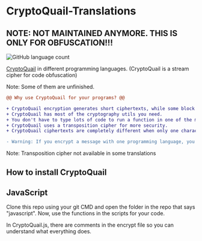 # CryptoQuail-Translations

## NOTE: NOT MAINTAINED ANYMORE. THIS IS ONLY FOR OBFUSCATION!!!

![GitHub language count](https://img.shields.io/github/languages/count/cardinal9999/CryptoQuail-translations)

[CryptoQuail](https://github.com/cardinal9999/CryptoQuail) in different programming languages. (CryptoQuail is a stream cipher for code obfuscation)

Note: Some of them are unfinished.
```diff
@@ Why use CryptoQuail for your programs? @@

+ CryptoQuail encryption generates short ciphertexts, while some block ciphers generate ciphertexts way longer than the plaintext.
+ CryptoQuail has most of the cryptography utils you need.
+ You don't have to type lots of code to run a function in one of the modules.
+ CryptoQuail uses a transposition cipher for more security.
+ CryptoQuail ciphertexts are completely different when only one character of the key is changed. This is called the avalanche effect.

- Warning: If you encrypt a message with one programming language, you cannot decrypt it with another translation of CryptoQuail.
```

Note: Transposition cipher not available in some translations

## How to install CryptoQuail

## JavaScript
Clone this repo using your git CMD and open the folder in the repo that says "javascript". Now, use the functions in the scripts for your code.

In CryptoQuail.js, there are comments in the encrypt file so you can understand what everything does.
